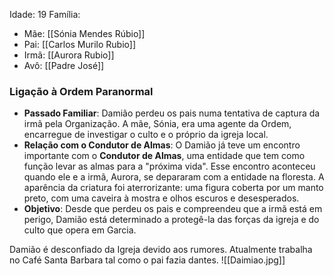 Idade: 19
Família:
- Mãe: [[Sónia Mendes Rúbio]] 
- Pai: [[Carlos Murilo Rubio]]
- Irmã: [[Aurora Rubio]]
- Avô: [[Padre José]]
### **Ligação à Ordem Paranormal**
- **Passado Familiar**: Damião perdeu os pais numa tentativa de captura da irmã pela Organização. A mãe, Sónia, era uma agente da Ordem, encarregue de investigar o culto e o próprio da igreja local.
- **Relação com o Condutor de Almas**: O Damião já teve um encontro importante com o **Condutor de Almas**, uma entidade que tem como função levar as almas para a "próxima vida". Esse encontro aconteceu quando ele e a irmã, Aurora, se depararam com a entidade na floresta. A aparência da criatura foi aterrorizante: uma figura coberta por um manto preto, com uma caveira à mostra e olhos escuros e desesperados.
- **Objetivo**: Desde que perdeu os pais e compreendeu que a irmã está em perigo, Damião está determinado a protegê-la das forças da igreja e do culto que opera em Garcia.

Damião é desconfiado da Igreja devido aos rumores.
Atualmente trabalha no Café Santa Barbara tal como o pai fazia dantes.
![[Daimiao.jpg]]